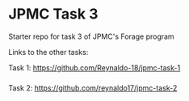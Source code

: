 # JPMC Task 3
Starter repo for task 3 of JPMC's Forage program

Links to the other tasks:

Task 1: https://github.com/Reynaldo-18/jpmc-task-1
###
Task 2: https://github.com/reynaldo17/jpmc-task-2
